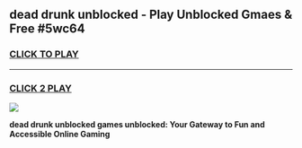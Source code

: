 
## dead drunk unblocked - Play Unblocked Gmaes & Free #5wc64
<h3>
<a href="https://news.freeplayer.one?title=dead_drunk_unblocked&ref=03M">CLICK TO PLAY</a></h3>
<hr>

<h3>
<a href="https://news.freeplayer.one?title=dead_drunk_unblocked&ref=03M">CLICK 2 PLAY</a>
  
</h3>

<a href="https://news.freeplayer.one?title=dead_drunk_unblocked&ref=03M"><img src="https://clearcache.store/games.png"></a>


**dead drunk unblocked games unblocked: Your Gateway to Fun and Accessible Online Gaming**
